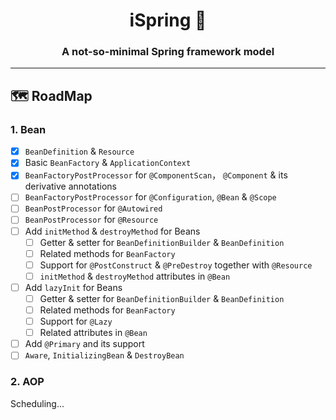 <div align="center">
   <div align="center">
  <h1>iSpring 🍃</h1>
  <h3>A not-so-minimal Spring framework model</h3>
</div>

</div>

---


## 🗺️ RoadMap

### 1. Bean
- [x] `BeanDefinition` & `Resource`
- [x] Basic `BeanFactory` & `ApplicationContext`
- [x] `BeanFactoryPostProcessor` for `@ComponentScan`， `@Component` & its derivative annotations
- [ ] `BeanFactoryPostProcessor` for `@Configuration`, `@Bean` & `@Scope`
- [ ] `BeanPostProcessor` for `@Autowired`
- [ ] `BeanPostProcessor` for `@Resource`
- [ ] Add `initMethod` & `destroyMethod` for Beans
  - [ ] Getter & setter for `BeanDefinitionBuilder` & `BeanDefinition`
  - [ ] Related methods for `BeanFactory`
  - [ ] Support for `@PostConstruct` & `@PreDestroy` together with `@Resource`
  - [ ] `initMethod` & `destroyMethod` attributes in `@Bean`
- [ ] Add `lazyInit` for Beans
    - [ ] Getter & setter for `BeanDefinitionBuilder` & `BeanDefinition`
    - [ ] Related methods for `BeanFactory`
    - [ ] Support for `@Lazy`
    - [ ] Related attributes in `@Bean`
- [ ] Add `@Primary` and its support
- [ ] `Aware`, `InitializingBean` & `DestroyBean`
### 2. AOP
Scheduling...